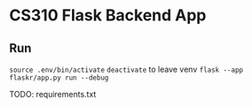 # CS310 Flask Backend App

## Run
`source .env/bin/activate`
`deactivate` to leave venv
`flask --app flaskr/app.py run --debug`


TODO: requirements.txt